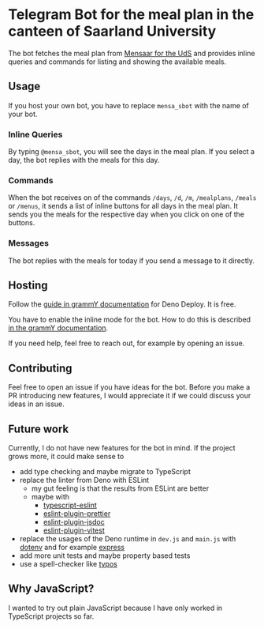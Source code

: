 # Telegram Bot for the meal plan in the canteen of Saarland University

The bot fetches the meal plan from [Mensaar for the UdS](https://mensaar.de/#/menu/sb)
and provides inline queries and commands for listing and showing the available meals.

## Usage

If you host your own bot, you have to replace `mensa_sbot` with the name of your bot.

### Inline Queries

By typing `@mensa_sbot`, you will see the days in the meal plan. If you
select a day, the bot replies with the meals for this day.

### Commands

When the bot receives on of the commands `/days`, `/d`, `/m`,
`/mealplans`, `/meals` or `/menus`, it sends a list of inline buttons
for all days in the meal plan. It sends you the meals for the
respective day when you click on one of the buttons.

### Messages

The bot replies with the meals for today if you send a message to it
directly.

## Hosting

Follow the [guide in grammY documentation](https://grammy.dev/hosting/deno-deploy)
for Deno Deploy. It is free.

You have to enable the inline mode for the bot. How to do this is described [in the grammY documentation](https://grammy.dev/plugins/inline-query#enabling-inline-mode).

If you need help, feel free to reach out, for example by opening an issue.

## Contributing

Feel free to open an issue if you have ideas for the bot. Before you make
a PR introducing new features, I would appreciate it if we could discuss
your ideas in an issue.

## Future work

Currently, I do not have new features for the bot in mind. If the
project grows more, it could make sense to

- add type checking and maybe migrate to TypeScript
- replace the linter from Deno with ESLint
  - my gut feeling is that the results from ESLint are better
  - maybe with
    - [typescript-eslint](https://typescript-eslint.io/)
    - [eslint-plugin-prettier](https://github.com/prettier/eslint-plugin-prettier)
    - [eslint-plugin-jsdoc](https://www.npmjs.com/package/eslint-plugin-jsdoc)
    - [eslint-plugin-vitest](https://www.npmjs.com/package/eslint-plugin-vitest)
- replace the usages of the Deno runtime in `dev.js` and `main.js` with
  [dotenv](https://www.npmjs.com/package/dotenv) and for example [express](https://expressjs.com/)
- add more unit tests and maybe property based tests
- use a spell-checker like [typos](https://github.com/crate-ci/typos)

## Why JavaScript?

I wanted to try out plain JavaScript because I have only worked in
TypeScript projects so far.

